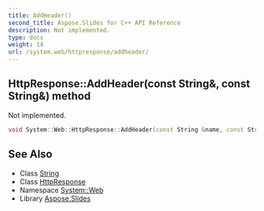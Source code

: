 ```yaml
---
title: AddHeader()
second_title: Aspose.Slides for C++ API Reference
description: Not implemented.
type: docs
weight: 14
url: /system.web/httpresponse/addheader/
---
```

## HttpResponse::AddHeader(const String\&, const String\&) method


Not implemented.

```cpp
void System::Web::HttpResponse::AddHeader(const String &name, const String &value)
```

## See Also

* Class [String](../../../system/string/)
* Class [HttpResponse](../)
* Namespace [System::Web](../../)
* Library [Aspose.Slides](../../../)